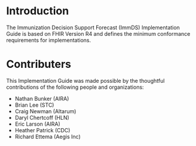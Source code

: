 # Introduction

The Immunization Decision Support Forecast (ImmDS) Implementation Guide is based on FHIR Version R4 and defines the minimum conformance requirements for implementations.

# Contributers
This Implementation Guide was made possible by the thoughtful contributions of the following people and organizations:

* Nathan Bunker (AIRA)
* Brian Lee (STC)
* Craig Newman (Altarum)
* Daryl Chertcoff (HLN)
* Eric Larson (AIRA)
* Heather Patrick (CDC)
* Richard Ettema (Aegis Inc)



